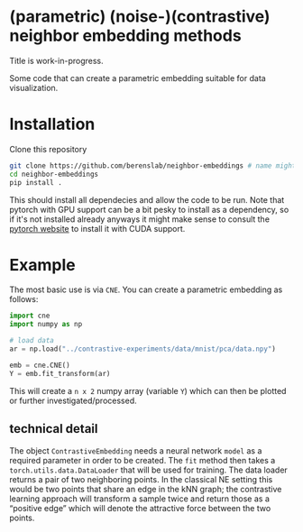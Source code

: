 # (parametric) (noise-)(contrastive) neighbor embedding methods

Title is work-in-progress.

Some code that can create a parametric embedding suitable for data
visualization.

# Installation

Clone this repository
```sh
git clone https://github.com/berenslab/neighbor-embeddings # name might get changed
cd neighbor-embeddings
pip install .
```

This should install all dependecies and allow the code to be run.
Note that pytorch with GPU support can be a bit pesky to install as a
dependency, so if it's not installed already anyways it might make
sense to consult the [pytorch website](https://pytorch.org) to install
it with CUDA support.

# Example

The most basic use is via `CNE`.  You can create a parametric embedding as follows:

```python
import cne
import numpy as np

# load data
ar = np.load("../contrastive-experiments/data/mnist/pca/data.npy")

emb = cne.CNE()
Y = emb.fit_transform(ar)
```

This will create a `n x 2` numpy array (variable `Y`) which can then be
plotted or further investigated/processed.

## technical detail

The object `ContrastiveEmbedding` needs a neural network `model` as a
required parameter in order to be created.  The `fit` method then
takes a `torch.utils.data.DataLoader` that will be used for training.
The data loader returns a pair of two neighboring points.  In the
classical NE setting this would be two points that share an edge in
the kNN graph; the contrastive learning approach will transform a
sample twice and return those as a “positive edge” which will denote
the attractive force between the two points.
